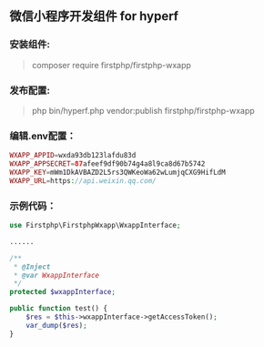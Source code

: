 ## 微信小程序开发组件 for hyperf

### 安装组件:
>composer require firstphp/firstphp-wxapp

### 发布配置:
>php bin/hyperf.php vendor:publish firstphp/firstphp-wxapp

### 编辑.env配置：
```php
WXAPP_APPID=wxda93db123lafdu83d
WXAPP_APPSECRET=87afeef9df90b74g4a8l9ca8d67b5742
WXAPP_KEY=mWm1DkAVBAZD2L5rs3QWKeoWa62wLumjqCXG9HifLdM
WXAPP_URL=https://api.weixin.qq.com/
```

### 示例代码：
```php
use Firstphp\FirstphpWxapp\WxappInterface;

......

/**
 * @Inject
 * @var WxappInterface
 */
protected $wxappInterface;

public function test() {
    $res = $this->wxappInterface->getAccessToken();
    var_dump($res);
}
```